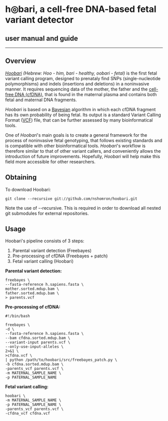 <h1> h◎bari, a cell-free DNA-based fetal variant detector </h1>

## user manual and guide

--------

## Overview

[*Hoobari*](https://github.com/nshomron/hoobari) *(Hebrew: Hoo - him, bari - healthy, oobari - fetal)* is the first fetal variant calling program, designed to prenataly find SNPs (single-nucleotide polymorphisms) and indels (insertions and deletions) in a noninvasive manner. It requires sequencing data of the mother, the father and the [cell-free DNA (cfDNA)](https://en.wikipedia.org/wiki/Cell-free_fetal_DNA), that is found in the maternal plasma and contains both fetal and maternal DNA fragments.

*Hoobari* is based on a [Bayesian](http://en.wikipedia.org/wiki/Bayesian_inference) algorithm in which each cfDNA fragment has its own probability of being fetal. Its output is a standard Variant Calling Format ([VCF](https://samtools.github.io/hts-specs/VCFv4.2.pdf)) file, that can be further assessed by many bioinformatical tools.

One of *Hoobari*'s main goals is to create a general framework for the process of noninvasive fetal genotyping, that follows existing standards and is compatible with other bioinformatical tools. *Hoobari*'s workflow is therefore similar to that of other variant callers, and conveniently allows the introduction of future improvements. Hopefully, *Hoobari* will help make this field more accessible for other researchers.

## Obtaining

To download Hoobari:

    git clone --recursive git://github.com/nshomron/hoobari.git

Note the use of --recursive. This is required in order to download all nested git submodules for external repositories.

## Usage

Hoobari's pipeline consists of 3 steps:
1. Parental variant detection (Freebayes)
2. Pre-processing of cfDNA (Freebayes + patch)
3. Fetal variant calling (Hoobari)

**Parental variant detection:**
    
    freebayes \
    --fasta-reference h.sapiens.fasta \
    mother.sorted.mdup.bam \
    father.sorted.mdup.bam \
    > parents.vcf

**Pre-processing of cfDNA:**
    
    #!/bin/bash

    freebayes \
    -d \
    --fasta-reference h.sapiens.fasta \
    --bam cfdna.sorted.mdup.bam \
    --variant-input parents.vcf \
    --only-use-input-alleles \
    2>&1 \
    >cfdna.vcf \
    | python /path/to/hoobari/src/freebayes_patch.py \
    -b cfdna.sorted.mdup.bam \
    -parents_vcf parents.vcf \
    -m MATERNAL_SAMPLE_NAME \
    -p PATERNAL_SAMPLE_NAME

**Fetal variant calling:**
    
    hoobari \
    -m MATERNAL_SAMPLE_NAME \
    -p PATERNAL_SAMPLE_NAME \
    -parents_vcf parents.vcf \
    -cfdna_vcf cfdna.vcf
